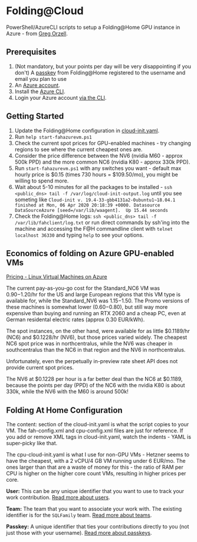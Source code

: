 # Folding@Cloud

PowerShell/AzureCLI scripts to setup a Folding@Home GPU instance in Azure - from [Greg Orzell](https://github.com/gorzell/folding-at-cloud).


## Prerequisites
1. (Not mandatory, but your points per day will be very disappointing if you don't) A [passkey](https://apps.foldingathome.org/getpasskey) from Folding@Home registered to the username and email you plan to use
1. An [Azure account](https://azure.microsoft.com/en-us/free/).
1. Install the [Azure CLI](https://docs.microsoft.com/en-us/cli/azure/install-azure-cli?view=azure-cli-latest).
1. Login your Azure account [via the CLI](https://docs.microsoft.com/en-us/cli/azure/authenticate-azure-cli?view=azure-cli-latest).

## Getting Started
1. Update the Folding@Home configuration in [cloud-init.yaml](https://github.com/gorzell/folding-at-cloud/blob/master/cloud-init.yaml).
1. Run `help start-fahazurevm.ps1`
1. Check the current spot prices for GPU-enabled machines - try changing regions to see where the current cheapest ones are.
1. Consider the price difference between the NV6 (nvidia M60 - approx 500k PPD) and the more common NC6 (nvidia K80 - approx 330k PPD).
1. Run `start-fahazurevm.ps1` with any switches you want - default max hourly price is $0.15 (times 730 hours = $109.50/mo), you might be willing to spend more.
1. Wait about 5-10 minutes for all the packages to be installed - `ssh <public_dns> tail -f /var/log/cloud-init-output.log` until you see someting like `Cloud-init v. 19.4-33-gbb4131a2-0ubuntu1~18.04.1 finished at Mon, 06 Apr 2020 20:18:39 +0000. Datasource DataSourceAzure [seed=/var/lib/waagent].  Up 15.44 seconds`
1. Check the Folding@Home logs: `ssh <public_dns> tail -f /var/lib/fahclient/log.txt` or run direct commands by ssh'ing into the machine and accessing the F@H commandline client with `telnet localhost 36330` and typing `help` to see your options.

## Economics of folding on Azure GPU-enabled VMs

[Pricing - Linux Virtual Machines on Azure](https://azure.microsoft.com/en-us/pricing/details/virtual-machines/linux/)

The current pay-as-you-go cost for the Standard_NC6 VM was $0.90-$1.20/hr for the US and large European regions that this VM type is available for, while the Standard_NV6 was $1.15-$1.50. The Promo versions of these machines is somewhat lower ($0.60-$0.80), but still way more expensive than buying and running an RTX 2060 and a cheap PC, even at German residental electric rates (approx 0.30 EUR/kWh).

The spot instances, on the other hand, were available for as little $0.1189/hr (NC6) and $0.1228/hr (NV6), but those prices varied widely. The cheapest NC6 spot price was in northcentralus, while the NV6 was cheaper in southcentralus than the NC6 in that region and the NV6 in northcentralus.

Unfortunately, even the perpetually in-preview rate sheet API does not provide current spot prices.

The NV6 at $0.1228 per hour is a far better deal than the NC6 at $0.1189, because the points per day (PPD) of the NC6 with the nvidia K80 is about 330k, while the NV6 with the M60 is around 500k!

## Folding At Home Configuration

The content: section of the cloud-init.yaml is what the script copies to your VM. The fah-config.xml and cpu-config.xml files are just for reference. If you add or remove XML tags in cloud-init.yaml, watch the indents - YAML is super-picky like that.

The cpu-cloud-init.yaml is what I use for non-GPU VMs - Hetzner seems to have the cheapest, with a 2 vCPU/4 GB VM running under 6 EUR/mo. The ones larger than that are a waste of money for this - the ratio of RAM per CPU is higher on the higher core count VMs, resulting in higher prices per core.

**User:** This can be any unique identifier that you want to use to track your work contribution. [Read more about users](https://foldingathome.org/support/faq/stats-teams-usernames/).

**Team:** The team that you want to associate your work with. The existing identifier is for the `SQLFamily` team. [Read more about teams](https://foldingathome.org/support/faq/stats-teams-usernames/).

**Passkey:** A unique identifier that ties your contributions directly to you (not just those with your username). [Read more about passkeys](https://foldingathome.org/support/faq/points/passkey/).


